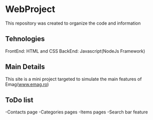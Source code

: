 # WebProject
This repository was created to organize the code and information

## Tehnologies
FrontEnd: HTML and CSS
BackEnd: Javascript(NodeJs Framework)

## Main Details
This site is a mini project targeted to simulate the main features of Emag(www.emag.ro)

## ToDo list
-Contacts page
-Categories pages
-Items pages
-Search bar feature

